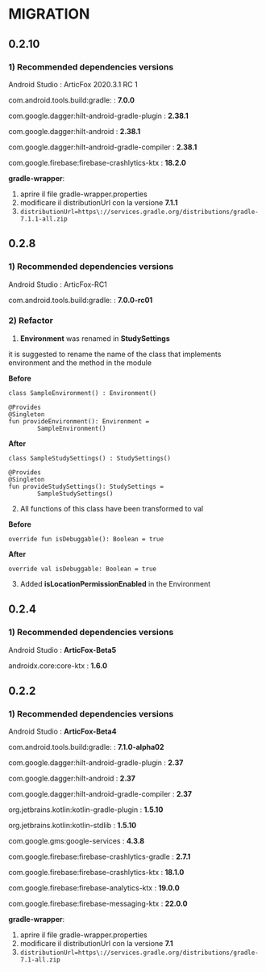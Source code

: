 # MIGRATION

## 0.2.10

### 1) Recommended dependencies versions

Android Studio : ArticFox 2020.3.1 RC 1

com.android.tools.build:gradle: : **7.0.0**

com.google.dagger:hilt-android-gradle-plugin : **2.38.1**

com.google.dagger:hilt-android : **2.38.1**

com.google.dagger:hilt-android-gradle-compiler : **2.38.1**

com.google.firebase:firebase-crashlytics-ktx : **18.2.0**

**gradle-wrapper**:
	
1. aprire il file gradle-wrapper.properties
2.  modificare il distributionUrl con la versione **7.1.1**
3. `distributionUrl=https\://services.gradle.org/distributions/gradle-7.1.1-all.zip`

## 0.2.8

### 1) Recommended dependencies versions

Android Studio : ArticFox-RC1

com.android.tools.build:gradle: : **7.0.0-rc01**

### 2) Refactor

1) **Environment** was renamed in **StudySettings**

it is suggested to rename the name of the class that implements environment and the method in the module

**Before**

```
class SampleEnvironment() : Environment()
```

```
@Provides
@Singleton
fun provideEnvironment(): Environment =
        SampleEnvironment()
```

**After**

```
class SampleStudySettings() : StudySettings()
```
```
@Provides
@Singleton
fun provideStudySettings(): StudySettings =
        SampleStudySettings()
```

2) All functions of this class have been transformed to val

**Before**

```
override fun isDebuggable(): Boolean = true
```

**After**

```
override val isDebuggable: Boolean = true
```

3) Added **isLocationPermissionEnabled** in the Environment

## 0.2.4

### 1) Recommended dependencies versions

Android Studio : **ArticFox-Beta5**

androidx.core:core-ktx : **1.6.0**

## 0.2.2

### 1) Recommended dependencies versions

Android Studio : **ArticFox-Beta4**

com.android.tools.build:gradle: : **7.1.0-alpha02**

com.google.dagger:hilt-android-gradle-plugin : **2.37**

com.google.dagger:hilt-android : **2.37**

com.google.dagger:hilt-android-gradle-compiler : **2.37**

org.jetbrains.kotlin:kotlin-gradle-plugin : **1.5.10**

org.jetbrains.kotlin:kotlin-stdlib : **1.5.10**

com.google.gms:google-services : **4.3.8**

com.google.firebase:firebase-crashlytics-gradle : **2.7.1**

com.google.firebase:firebase-crashlytics-ktx : **18.1.0**

com.google.firebase:firebase-analytics-ktx : **19.0.0**

com.google.firebase:firebase-messaging-ktx : **22.0.0**

**gradle-wrapper**:
	
1. aprire il file gradle-wrapper.properties
2.  modificare il distributionUrl con la versione **7.1**
3. `distributionUrl=https\://services.gradle.org/distributions/gradle-7.1-all.zip`